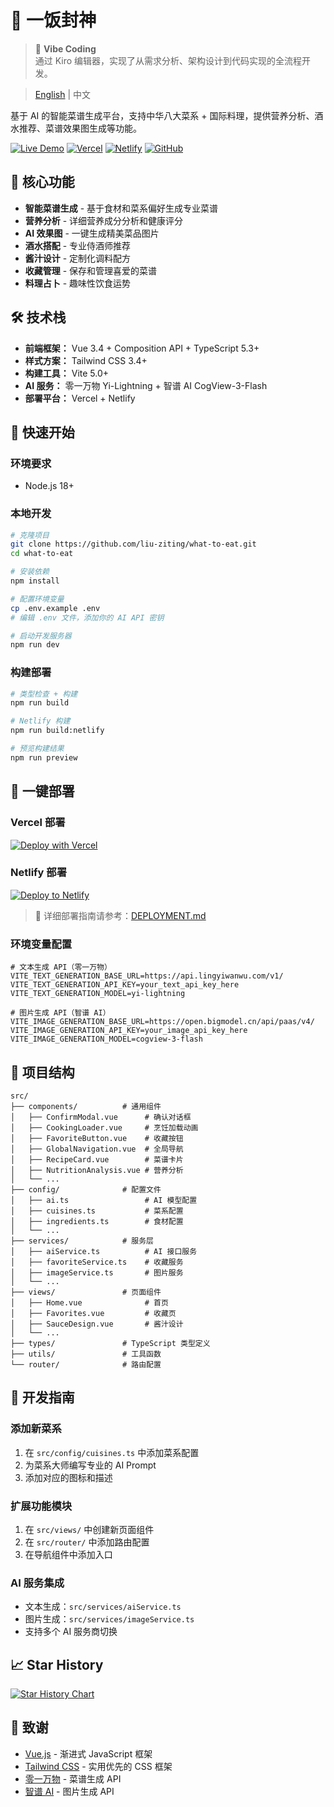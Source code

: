 # 🍳 一饭封神

> 🚀 **Vibe Coding**  
> 通过 Kiro 编辑器，实现了从需求分析、架构设计到代码实现的全流程开发。

> [English](./README_EN.md) | 中文

基于 AI 的智能菜谱生成平台，支持中华八大菜系 + 国际料理，提供营养分析、酒水推荐、菜谱效果图生成等功能。

[![Live Demo](https://img.shields.io/badge/🌐_Live_Demo-一饭封神-yellow?style=for-the-badge)](https://eat.lz-t.top/)
[![Vercel](https://img.shields.io/badge/🚀_Vercel-yffs.vercel.app-black?style=for-the-badge&logo=vercel)](https://yffs.vercel.app/)
[![Netlify](https://img.shields.io/badge/🌐_Netlify-whattoeatai.netlify.app-00C7B7?style=for-the-badge&logo=netlify)](https://whattoeatai.netlify.app/)
[![GitHub](https://img.shields.io/badge/GitHub-liu--ziting/what--to--eat-black?style=for-the-badge&logo=github)](https://github.com/liu-ziting/what-to-eat)

## 🚀 核心功能

-   **智能菜谱生成** - 基于食材和菜系偏好生成专业菜谱
-   **营养分析** - 详细营养成分分析和健康评分
-   **AI 效果图** - 一键生成精美菜品图片
-   **酒水搭配** - 专业侍酒师推荐
-   **酱汁设计** - 定制化调料配方
-   **收藏管理** - 保存和管理喜爱的菜谱
-   **料理占卜** - 趣味性饮食运势

## 🛠️ 技术栈

-   **前端框架：** Vue 3.4 + Composition API + TypeScript 5.3+
-   **样式方案：** Tailwind CSS 3.4+
-   **构建工具：** Vite 5.0+
-   **AI 服务：** 零一万物 Yi-Lightning + 智谱 AI CogView-3-Flash
-   **部署平台：** Vercel + Netlify

## 🚀 快速开始

### 环境要求

-   Node.js 18+

### 本地开发

```bash
# 克隆项目
git clone https://github.com/liu-ziting/what-to-eat.git
cd what-to-eat

# 安装依赖
npm install

# 配置环境变量
cp .env.example .env
# 编辑 .env 文件，添加你的 AI API 密钥

# 启动开发服务器
npm run dev
```

### 构建部署

```bash
# 类型检查 + 构建
npm run build

# Netlify 构建
npm run build:netlify

# 预览构建结果
npm run preview
```

## 🚀 一键部署

### Vercel 部署

[![Deploy with Vercel](https://vercel.com/button)](https://vercel.com/new/clone?repository-url=https://github.com/liu-ziting/what-to-eat&env=VITE_TEXT_GENERATION_BASE_URL,VITE_TEXT_GENERATION_API_KEY,VITE_TEXT_GENERATION_MODEL,VITE_IMAGE_GENERATION_BASE_URL,VITE_IMAGE_GENERATION_API_KEY,VITE_IMAGE_GENERATION_MODEL&envDescription=AI%20API%20配置&envLink=https://github.com/liu-ziting/what-to-eat%23环境变量配置)

### Netlify 部署

[![Deploy to Netlify](https://www.netlify.com/img/deploy/button.svg)](https://app.netlify.com/start/deploy?repository=https://github.com/liu-ziting/what-to-eat)

> 📖 详细部署指南请参考：[DEPLOYMENT.md](./DEPLOYMENT.md)

### 环境变量配置

```env
# 文本生成 API（零一万物）
VITE_TEXT_GENERATION_BASE_URL=https://api.lingyiwanwu.com/v1/
VITE_TEXT_GENERATION_API_KEY=your_text_api_key_here
VITE_TEXT_GENERATION_MODEL=yi-lightning

# 图片生成 API（智谱 AI）
VITE_IMAGE_GENERATION_BASE_URL=https://open.bigmodel.cn/api/paas/v4/
VITE_IMAGE_GENERATION_API_KEY=your_image_api_key_here
VITE_IMAGE_GENERATION_MODEL=cogview-3-flash
```

## 📁 项目结构

```
src/
├── components/          # 通用组件
│   ├── ConfirmModal.vue      # 确认对话框
│   ├── CookingLoader.vue     # 烹饪加载动画
│   ├── FavoriteButton.vue    # 收藏按钮
│   ├── GlobalNavigation.vue  # 全局导航
│   ├── RecipeCard.vue        # 菜谱卡片
│   ├── NutritionAnalysis.vue # 营养分析
│   └── ...
├── config/              # 配置文件
│   ├── ai.ts                 # AI 模型配置
│   ├── cuisines.ts           # 菜系配置
│   ├── ingredients.ts        # 食材配置
│   └── ...
├── services/            # 服务层
│   ├── aiService.ts          # AI 接口服务
│   ├── favoriteService.ts    # 收藏服务
│   ├── imageService.ts       # 图片服务
│   └── ...
├── views/               # 页面组件
│   ├── Home.vue              # 首页
│   ├── Favorites.vue         # 收藏页
│   ├── SauceDesign.vue       # 酱汁设计
│   └── ...
├── types/               # TypeScript 类型定义
├── utils/               # 工具函数
└── router/              # 路由配置
```

## 🎯 开发指南

### 添加新菜系

1. 在 `src/config/cuisines.ts` 中添加菜系配置
2. 为菜系大师编写专业的 AI Prompt
3. 添加对应的图标和描述

### 扩展功能模块

1. 在 `src/views/` 中创建新页面组件
2. 在 `src/router/` 中添加路由配置
3. 在导航组件中添加入口

### AI 服务集成

-   文本生成：`src/services/aiService.ts`
-   图片生成：`src/services/imageService.ts`
-   支持多个 AI 服务商切换

## 📈 Star History

[![Star History Chart](https://api.star-history.com/svg?repos=liu-ziting/what-to-eat&type=Date)](https://www.star-history.com/#liu-ziting/what-to-eat&Date)

## 🙏 致谢

-   [Vue.js](https://vuejs.org/) - 渐进式 JavaScript 框架
-   [Tailwind CSS](https://tailwindcss.com/) - 实用优先的 CSS 框架
-   [零一万物](https://www.lingyiwanwu.com/) - 菜谱生成 API
-   [智谱 AI](https://open.bigmodel.cn/) - 图片生成 API
